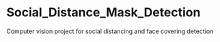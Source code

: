 # Social_Distance_Mask_Detection
Computer vision project for social distancing and face covering detection

